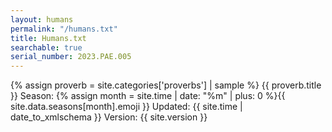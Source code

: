 ```yaml
---
layout: humans
permalink: "/humans.txt"
title: Humans.txt
searchable: true
serial_number: 2023.PAE.005
---
```

{% assign proverb = site.categories['proverbs'] | sample %}
{{ proverb.title }}
Season:  {% assign month = site.time | date: "%m" | plus: 0 %}{{ site.data.seasons[month].emoji }}
Updated: {{ site.time | date_to_xmlschema }}
Version: {{ site.version }}
